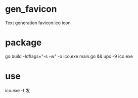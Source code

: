 # gen_favicon
Text generation favicon.ico icon

# package
go build -ldflags="-s -w" -o ico.exe main.go && upx -9 ico.exe


# use
ico.exe -t 发  
